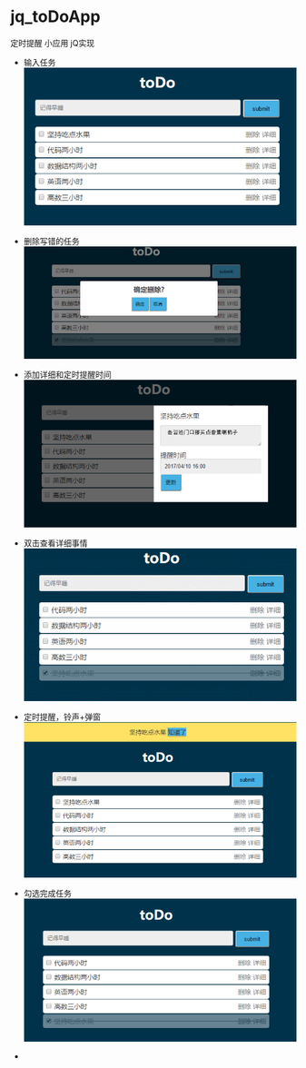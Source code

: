 # jq_toDoApp
>


定时提醒 小应用 jQ实现

 - 输入任务
  ![清单列表][1]
 
 - 删除写错的任务 
 ![删除错误任务][2]
 - 添加详细和定时提醒时间
 ![详细][3]
 - 双击查看详细事情
 ![双击查看][4]
 - 定时提醒，铃声+弹窗
 ![提醒][5]
 - 勾选完成任务
 ![完成任务][6]
 - 


  [1]: https://raw.githubusercontent.com/lmislm/jq_toDoApp/master/img/list.png
  [2]: https://raw.githubusercontent.com/lmislm/jq_toDoApp/master/img/delete.png
  [3]: https://raw.githubusercontent.com/lmislm/jq_toDoApp/master/img/detail-time.png
  [4]: https://raw.githubusercontent.com/lmislm/jq_toDoApp/master/img/doubleclick%20%281%29.gif
  [5]: https://raw.githubusercontent.com/lmislm/jq_toDoApp/master/img/remind-voice.png
  [6]: https://raw.githubusercontent.com/lmislm/jq_toDoApp/master/img/delete-finish.png